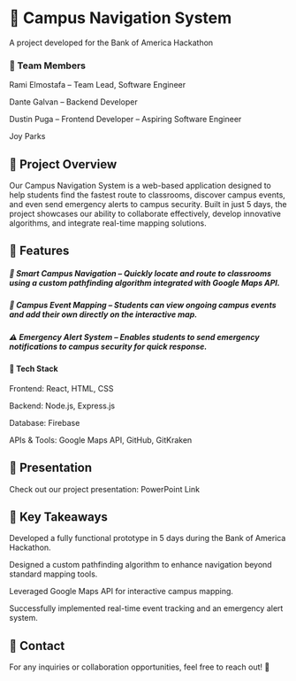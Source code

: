 # 📍 Campus Navigation System
A project developed for the Bank of America Hackathon

### 👥 Team Members
Rami Elmostafa – Team Lead, Software Engineer

Dante Galvan – Backend Developer

Dustin Puga – Frontend Developer – Aspiring Software Engineer

Joy Parks

## 📝 Project Overview
Our Campus Navigation System is a web-based application designed to help students find the fastest route to classrooms, discover campus events, and even send emergency alerts to campus security. Built in just 5 days, the project showcases our ability to collaborate effectively, develop innovative algorithms, and integrate real-time mapping solutions.

## 🚀 Features
##### 📌 Smart Campus Navigation – Quickly locate and route to classrooms using a custom pathfinding algorithm integrated with Google Maps API.

##### 🎉 Campus Event Mapping – Students can view ongoing campus events and add their own directly on the interactive map.

##### ⚠️ Emergency Alert System – Enables students to send emergency notifications to campus security for quick response.

#### 🔧 Tech Stack
Frontend: React, HTML, CSS

Backend: Node.js, Express.js

Database: Firebase

APIs & Tools: Google Maps API, GitHub, GitKraken

## 📂 Presentation
Check out our project presentation: PowerPoint Link

## 🎯 Key Takeaways
Developed a fully functional prototype in 5 days during the Bank of America Hackathon.

Designed a custom pathfinding algorithm to enhance navigation beyond standard mapping tools.

Leveraged Google Maps API for interactive campus mapping.

Successfully implemented real-time event tracking and an emergency alert system.

## 📩 Contact
For any inquiries or collaboration opportunities, feel free to reach out! 🚀
